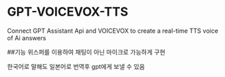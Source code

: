 # GPT-VOICEVOX-TTS
Connect GPT Assistant Api and VOICEVOX to create a real-time TTS voice of Ai answers

##기능
위스퍼를 이용하여 채팅이 아닌 마이크로 가능하게 구현

한국어로 말해도 일본어로 번역후 gpt에게 보낼 수 있음

